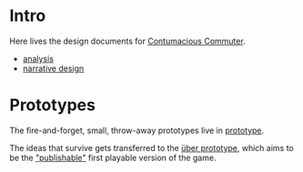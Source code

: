 # Intro

Here lives the design documents for [Contumacious Commuter](https://juanuys.com/tags#contumacious).

- [analysis](analysis.md)
- [narrative design](narrative.md)


# Prototypes

The fire-and-forget, small, throw-away prototypes live in [prototype](prototype/).

The ideas that survive gets transferred to the [über prototype](https://github.com/juanuys/contumacious), which aims to be the ["publishable"](https://juanuys.com/blog/2021/02/06/prototype.html#pre-production-vs-production) first playable version of the game.
